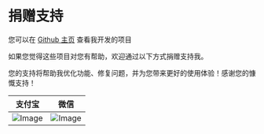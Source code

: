 # 捐赠支持

您可以在 [Github 主页](https://github.com/lisonge) 查看我开发的项目

如果您觉得这些项目对您有帮助，欢迎通过以下方式捐赠支持我。

您的支持将帮助我优化功能、修复问题，并为您带来更好的使用体验！感谢您的慷慨支持！

| 支付宝                                                                                    | 微信                                                                                      |
| :-----------------------------------------------------------------------------------------: | :-----------------------------------------------------------------------------------------: |
| ![Image](https://e.gkd.li/716b60e8-5ff0-42e5-b362-6ac5515431b9) | ![Image](https://e.gkd.li/735f806c-fa38-40af-bd0b-200888df2a85) |
